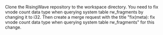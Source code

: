 Clone the RisingWave repository to the workspace directory. You need to fix vnode count data type when querying system table rw_fragments by changing it to i32. Then create a merge request with the title "fix(meta): fix vnode count data type when querying system table rw_fragments" for this change.